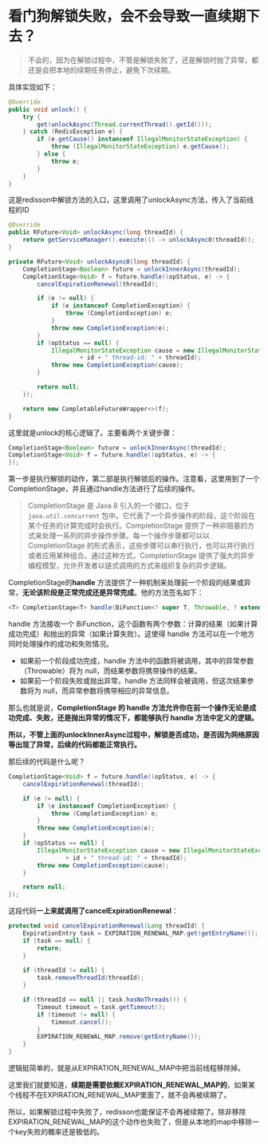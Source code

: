 # 看门狗解锁失败，会不会导致一直续期下去？

> 不会的，因为在解锁过程中，不管是解锁失败了，还是解锁时抛了异常，都还是会把本地的续期任务停止，避免下次续期。


具体实现如下：


```java
@Override
public void unlock() {
    try {
        get(unlockAsync(Thread.currentThread().getId()));
    } catch (RedisException e) {
        if (e.getCause() instanceof IllegalMonitorStateException) {
            throw (IllegalMonitorStateException) e.getCause();
        } else {
            throw e;
        }
    }
}
```

这是redisson中解锁方法的入口，这里调用了unlockAsync方法，传入了当前线程的ID

```java
@Override
public RFuture<Void> unlockAsync(long threadId) {
    return getServiceManager().execute(() -> unlockAsync0(threadId));
}

private RFuture<Void> unlockAsync0(long threadId) {
    CompletionStage<Boolean> future = unlockInnerAsync(threadId);
    CompletionStage<Void> f = future.handle((opStatus, e) -> {
        cancelExpirationRenewal(threadId);

        if (e != null) {
            if (e instanceof CompletionException) {
                throw (CompletionException) e;
            }
            throw new CompletionException(e);
        }
        if (opStatus == null) {
            IllegalMonitorStateException cause = new IllegalMonitorStateException("attempt to unlock lock, not locked by current thread by node id: "
                    + id + " thread-id: " + threadId);
            throw new CompletionException(cause);
        }

        return null;
    });

    return new CompletableFutureWrapper<>(f);
}
```

这里就是unlock的核心逻辑了。主要看两个关键步骤：

```java
CompletionStage<Boolean> future = unlockInnerAsync(threadId);
CompletionStage<Void> f = future.handle((opStatus, e) -> {
});
```

第一步是执行解锁的动作，第二部是执行解锁后的操作。注意看，这里用到了一个CompletionStage，并且通过handle方法进行了后续的操作。


> CompletionStage 是 Java 8 引入的一个接口，位于 `java.util.concurrent` 包中。它代表了一个异步操作的阶段，这个阶段在某个任务的计算完成时会执行。CompletionStage 提供了一种非阻塞的方式来处理一系列的异步操作步骤。每一个操作步骤都可以以 CompletionStage 的形式表示，这些步骤可以串行执行，也可以并行执行或者应用某种组合。通过这种方式，CompletionStage 提供了强大的异步编程模型，允许开发者以链式调用的方式来组织复杂的异步逻辑。

CompletionStage的**handle** 方法提供了一种机制来处理前一个阶段的结果或异常，**无论该阶段是正常完成还是异常完成**。他的方法签名如下：

```java
<T> CompletionStage<T> handle(BiFunction<? super T, Throwable, ? extends T> fn);
```

handle 方法接收一个 BiFunction，这个函数有两个参数：计算的结果（如果计算成功完成）和抛出的异常（如果计算失败）。这使得 handle 方法可以在一个地方同时处理操作的成功和失败情况。

+ 如果前一个阶段成功完成，handle 方法中的函数将被调用，其中的异常参数（Throwable）将为 null，而结果参数将携带操作的结果。
+ 如果前一个阶段失败或抛出异常，handle 方法同样会被调用，但这次结果参数将为 null，而异常参数将携带相应的异常信息。



那么也就是说，**CompletionStage 的 handle 方法允许你在前一个操作无论是成功完成、失败，还是抛出异常的情况下，都能够执行 handle 方法中定义的逻辑。**

**所以，不管上面的unlockInnerAsync过程中，解锁是否成功，是否因为网络原因等出现了异常，后续的代码都能正常执行。**

那后续的代码是什么呢？

```java
CompletionStage<Void> f = future.handle((opStatus, e) -> {
    cancelExpirationRenewal(threadId);

    if (e != null) {
        if (e instanceof CompletionException) {
            throw (CompletionException) e;
        }
        throw new CompletionException(e);
    }
    if (opStatus == null) {
        IllegalMonitorStateException cause = new IllegalMonitorStateException("attempt to unlock lock, not locked by current thread by node id: "
                + id + " thread-id: " + threadId);
        throw new CompletionException(cause);
    }

    return null;
});

```

这段代码**一上来就调用了cancelExpirationRenewal**：


```java
protected void cancelExpirationRenewal(Long threadId) {
    ExpirationEntry task = EXPIRATION_RENEWAL_MAP.get(getEntryName());
    if (task == null) {
        return;
    }
    
    if (threadId != null) {
        task.removeThreadId(threadId);
    }

    if (threadId == null || task.hasNoThreads()) {
        Timeout timeout = task.getTimeout();
        if (timeout != null) {
            timeout.cancel();
        }
        EXPIRATION_RENEWAL_MAP.remove(getEntryName());
    }
}

```

逻辑挺简单的，就是从EXPIRATION_RENEWAL_MAP中把当前线程移除掉。

这里我们就要知道，**续期是需要依赖EXPIRATION_RENEWAL_MAP的**，如果某个线程不在EXPIRATION_RENEWAL_MAP里面了，就不会再被续期了。



所以，如果解锁过程中失败了，redisson也能保证不会再被续期了。除非移除EXPIRATION_RENEWAL_MAP的这个动作也失败了，但是从本地的map中移除一个key失败的概率还是极低的。


